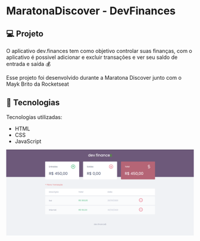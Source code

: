 # MaratonaDiscover - DevFinances

## 💻 Projeto

<p>O aplicativo dev.finances tem como objetivo controlar suas finanças, com o aplicativo é possivel adicionar e excluir transações e ver seu saldo de entrada e saída 💰</p>
<p>Esse projeto foi desenvolvido durante a Maratona Discover junto com o Mayk Brito da Rocketseat</p>

## 🚀 Tecnologias

Tecnologias utilizadas:

- HTML
- CSS
- JavaScript

<img src="assets\dev.finances.png">
